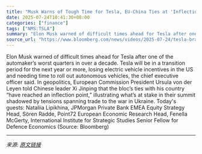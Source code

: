 ```yaml
---
title: "Musk Warns of Tough Time for Tesla, EU-China Ties at 'Inflection Point' | Bloomberg The Pulse 7/24"
date: 2025-07-24T10:41:30+08:00
categories: ["finance"]
tags: ["NMS:TSLA"]
summary: "Elon Musk warned of difficult times ahead for Tesla after one of the automaker’s worst quarters in over a decade. Tesla will be in a transition period for the next year or more, losing electric vehicl"
source_url: "https://www.bloomberg.com/news/videos/2025-07-24/tesla-braces-for-rough-quarters-ahead-the-pulse-video"
---
```


Elon Musk warned of difficult times ahead for Tesla after one of the automaker’s worst quarters in over a decade. Tesla will be in a transition period for the next year or more, losing electric vehicle incentives in the US and needing time to roll out autonomous vehicles, the chief executive officer said. In geopolitics, European Commission President Ursula von der Leyen told Chinese leader Xi Jinping that the bloc’s ties with his country “have reached an inflection point,” illustrating what’s at stake in their summit shadowed by tensions spanning trade to the war in Ukraine. Today's guests: Nataliia Lipikhina, JPMorgan Private Bank EMEA Equity Strategy Head, Sören Radde, Point72 European Economic Research Head, Fenella McGerty, International Institute for Strategic Studies Senior Fellow for Defence Economics (Source: Bloomberg)

---

*来源: [原文链接](https://www.bloomberg.com/news/videos/2025-07-24/tesla-braces-for-rough-quarters-ahead-the-pulse-video)*
